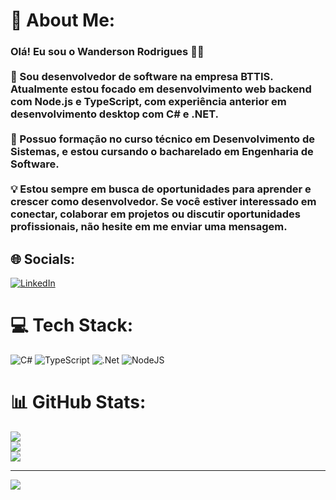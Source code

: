 # 💫 About Me:
### Olá! Eu sou o Wanderson Rodrigues 👋🏽<br><br>👋 Sou desenvolvedor de software na empresa BTTIS. Atualmente estou focado em desenvolvimento web backend com Node.js e TypeScript, com experiência anterior em desenvolvimento desktop com C# e .NET.<br><br>📘 Possuo formação no curso técnico em Desenvolvimento de Sistemas, e estou cursando o bacharelado em Engenharia de Software.<br><br>💡 Estou sempre em busca de oportunidades para aprender e crescer como desenvolvedor. Se você estiver interessado em conectar, colaborar em projetos ou discutir oportunidades profissionais, não hesite em me enviar uma mensagem.


## 🌐 Socials:
[![LinkedIn](https://img.shields.io/badge/LinkedIn-%230077B5.svg?logo=linkedin&logoColor=white)](https://linkedin.com/in/https://www.linkedin.com/in/wanderson-rodriguesp/) 

# 💻 Tech Stack:
![C#](https://img.shields.io/badge/c%23-%23239120.svg?style=for-the-badge&logo=c-sharp&logoColor=white) ![TypeScript](https://img.shields.io/badge/typescript-%23007ACC.svg?style=for-the-badge&logo=typescript&logoColor=white) ![.Net](https://img.shields.io/badge/.NET-5C2D91?style=for-the-badge&logo=.net&logoColor=white) ![NodeJS](https://img.shields.io/badge/node.js-6DA55F?style=for-the-badge&logo=node.js&logoColor=white)
# 📊 GitHub Stats:
![](https://github-readme-stats.vercel.app/api?username=Wandersonrp&theme=dark&hide_border=false&include_all_commits=false&count_private=false)<br/>
![](https://github-readme-streak-stats.herokuapp.com/?user=Wandersonrp&theme=dark&hide_border=false)<br/>
![](https://github-readme-stats.vercel.app/api/top-langs/?username=Wandersonrp&theme=dark&hide_border=false&include_all_commits=false&count_private=false&layout=compact)

---
[![](https://visitcount.itsvg.in/api?id=Wandersonrp&icon=0&color=12)](https://visitcount.itsvg.in)

<!-- Proudly created with GPRM ( https://gprm.itsvg.in ) -->
